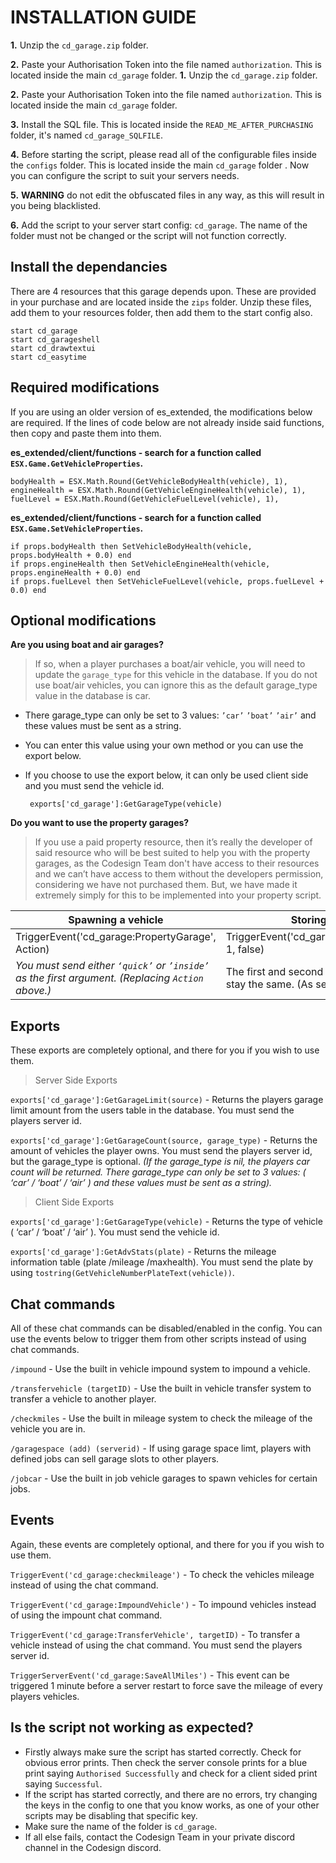 # INSTALLATION GUIDE
**1.** Unzip the `cd_garage.zip` folder.

**2.** Paste your Authorisation Token into the file named `authorization`. This is located inside the main `cd_garage` folder.
**1.** Unzip the `cd_garage.zip` folder.

**2.** Paste your Authorisation Token into the file named `authorization`. This is located inside the main `cd_garage` folder.

**3.** Install the SQL file. This is located inside the `READ_ME_AFTER_PURCHASING` folder, it's named `cd_garage_SQLFILE`.

 **4.** Before starting the script, please read all of the configurable files inside the `configs` folder. This is located inside the main `cd_garage` folder . Now you can configure the script to suit your servers needs.
 
 **5.** **WARNING** do not edit the obfuscated files in any way, as this will result in you being blacklisted.
 
 **6.** Add the script to your server start config: `cd_garage`. The name of the folder must not be changed or the script will not function correctly.

## Install the dependancies
There are 4 resources that this garage depends upon. These are provided in your purchase and are located inside the `zips` folder. Unzip these files, add them to your resources folder, then add them to the start config also.

    start cd_garage
    start cd_garageshell
    start cd_drawtextui
    start cd_easytime


## Required modifications
If you are using an older version of es_extended, the modifications below are required. If the lines of code below are not already inside said functions, then copy and paste them into them.

**es_extended/client/functions - search for a function called `ESX.Game.GetVehicleProperties`.**

    bodyHealth = ESX.Math.Round(GetVehicleBodyHealth(vehicle), 1),
    engineHealth = ESX.Math.Round(GetVehicleEngineHealth(vehicle), 1),
    fuelLevel = ESX.Math.Round(GetVehicleFuelLevel(vehicle), 1),

**es_extended/client/functions - search for a function called `ESX.Game.SetVehicleProperties`.**  

    if props.bodyHealth then SetVehicleBodyHealth(vehicle, props.bodyHealth + 0.0) end
    if props.engineHealth then SetVehicleEngineHealth(vehicle, props.engineHealth + 0.0) end
    if props.fuelLevel then SetVehicleFuelLevel(vehicle, props.fuelLevel + 0.0) end


## Optional modifications

**Are you using boat and air garages?**

> If so, when a player purchases a boat/air vehicle, you will need to update the `garage_type` for this vehicle in the database. If you do not use boat/air vehicles, you can ignore this as the default garage_type value in the database is car.

- There garage_type can only be set to 3 values: `’car’` `’boat’` `’air’` and these values must be sent as a string.
 - You can enter this value using your own method or you can use the export below.
 - If you choose to use the export below, it can only be used client side and you must send the vehicle id.


	    exports['cd_garage']:GetGarageType(vehicle)

**Do you want to use the property garages?**

> If you use a paid property resource, then it’s really the developer of said resource who will be best suited to help you with the property garages, as the Codesign Team don't have access to their resources and we can’t have access to them without the developers permission, considering we have not purchased them. But, we have made it extremely simply for this to be implemented into your property script.

|Spawning a vehicle| Storing a vehicle |
|--|--|
| TriggerEvent('cd_garage:PropertyGarage', Action) | TriggerEvent('cd_garage:StoreVehicle_Main', 1, false) |
|*You must send either `‘quick’` or `’inside’` as the first argument. (Replacing `Action` above.)*|The first and second argument must alays stay the same. (As seen above).|

## Exports
These exports are completely optional, and there for you if you wish to use them.

>Server Side Exports

`exports['cd_garage']:GetGarageLimit(source)` - Returns the players garage limit amount from the users table in the database. You must send the players server id.

`exports['cd_garage']:GetGarageCount(source, garage_type)` - Returns the amount of vehicles the player owns. You must send the players server id, but the garage_type is optional. *(If the garage_type is nil, the players car count will be returned.  There garage_type can only be set to 3 values:  ( ‘car’ / ‘boat’ / ‘air’ ) and these values must be sent as a string).*

> Client Side Exports

`exports['cd_garage']:GetGarageType(vehicle)` - Returns the type of vehicle ( ‘car’ / ‘boat’ / ‘air’ ). You must send the vehicle id.

`exports['cd_garage']:GetAdvStats(plate)` - Returns the mileage information table (plate /mileage /maxhealth). You must send the plate by using `tostring(GetVehicleNumberPlateText(vehicle))`.

## Chat commands

All of these chat commands can be disabled/enabled in the config. You can use the events below to trigger them from other scripts instead of using chat commands.

`/impound`  - Use the built in vehicle impound system to impound a vehicle.

`/transfervehicle (targetID)`  - Use the built in vehicle transfer system to transfer a vehicle to another player.

`/checkmiles`  - Use the built in mileage system to check the mileage of the vehicle you are in.

`/garagespace (add) (serverid)`  - If using garage space limt, players with defined jobs can sell garage slots to other players.

`/jobcar`  - Use the built in job vehicle garages to spawn vehicles for certain jobs.

## Events
Again, these events are completely optional, and there for you if you wish to use them.

`TriggerEvent('cd_garage:checkmileage')` - To check the vehicles mileage instead of using the chat command.

`TriggerEvent('cd_garage:ImpoundVehicle')` - To impound vehicles instead of using the impount chat command.

`TriggerEvent('cd_garage:TransferVehicle', targetID)` - To transfer a vehicle instead of using the chat command. You must send the players server id.

`TriggerServerEvent('cd_garage:SaveAllMiles')` - This event can be triggered 1 minute before a server restart to force save the mileage of every players vehicles.






## Is the script not working as expected?
- Firstly always make sure the script has started correctly. Check for obvious error prints. Then check the server console prints for a blue print saying `Authorised Successfully` and check for a client sided print saying `Successful`.
- If the script has started correctly, and there are no errors, try changing the keys in the config to one that you know works, as one of your other scripts may be disabling that specific key.
- Make sure the name of the folder is `cd_garage`.
- If all else fails, contact the Codesign Team in your private discord channel in the Codesign discord.

